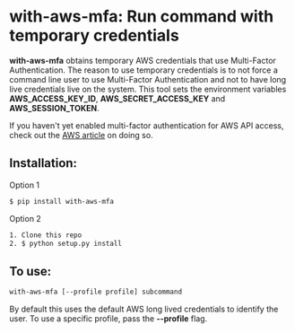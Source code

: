 with-aws-mfa: Run command with temporary credentials
=================================================================================================

**with-aws-mfa** obtains temporary AWS credentials that use Multi-Factor Authentication.  The reason to use temporary credentials is to not force a command line user to use Multi-Factor Authentication and not to have long live credentials live on the system.  This tool sets the environment variables **AWS_ACCESS_KEY_ID**, **AWS_SECRET_ACCESS_KEY** and **AWS_SESSION_TOKEN**.

If you haven't yet enabled multi-factor authentication for AWS API access, check out the [AWS article](http://docs.aws.amazon.com/IAM/latest/UserGuide/id_credentials_mfa_configure-api-require.html) on doing so.


Installation:
-------------
Option 1
```sh
$ pip install with-aws-mfa
```

Option 2
```sh
1. Clone this repo
2. $ python setup.py install
```

To use:
------

```sh
with-aws-mfa [--profile profile] subcommand
```

By default this uses the default AWS long lived credentials to identify the user.  To use a specific profile, pass the **--profile** flag.
